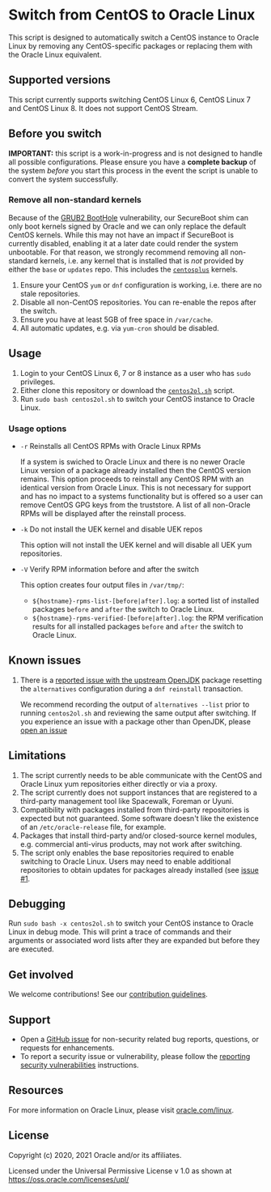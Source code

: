 # Switch from CentOS to Oracle Linux

This script is designed to automatically switch a CentOS instance to Oracle Linux
by removing any CentOS-specific packages or replacing them with the Oracle Linux
equivalent.

## Supported versions

This script currently supports switching CentOS Linux 6, CentOS Linux 7 and
CentOS Linux 8. It does not support CentOS Stream.

## Before you switch

**IMPORTANT:** this script is a work-in-progress and is not designed to handle
all possible configurations. Please ensure you have a **complete backup** of the
system _before_ you start this process in the event the script is unable to
convert the system successfully.

### Remove all non-standard kernels

Because of the [GRUB2 BootHole][1] vulnerability, our SecureBoot shim can
only boot kernels signed by Oracle and we can only replace the default
CentOS kernels. While this may not have an impact if SecureBoot is currently
disabled, enabling it at a later date could render the system unbootable.
For that reason, we strongly recommend removing all non-standard kernels, i.e.
any kernel that is installed that is _not_ provided by either the `base` or
`updates` repo. This includes the [`centosplus`][2] kernels.

1. Ensure your CentOS `yum` or `dnf` configuration is working, i.e. there are no
   stale repositories.
1. Disable all non-CentOS repositories. You can re-enable the repos after the switch.
1. Ensure you have at least 5GB of free space in `/var/cache`.
1. All automatic updates, e.g. via `yum-cron` should be disabled.

## Usage

1. Login to your CentOS Linux 6, 7 or 8 instance as a user who has `sudo` privileges.
1. Either clone this repository or download the [`centos2ol.sh`][3] script.
1. Run `sudo bash centos2ol.sh` to switch your CentOS instance to Oracle Linux.

### Usage options

* `-r` Reinstalls all CentOS RPMs with Oracle Linux RPMs

   If a system is swiched to Oracle Linux and there is no newer Oracle Linux version
   of a package already installed then the CentOS version remains.
   This option proceeds to reinstall any CentOS RPM with an identical version from
   Oracle Linux. This is not necessary for support and has no impact to a systems functionality
   but is offered so a user can remove CentOS GPG keys from the truststore.
   A list of all non-Oracle RPMs will be displayed after the reinstall process.

* `-k` Do not install the UEK kernel and disable UEK repos

  This option will not install the UEK kernel and will disable all UEK yum repositories.

* `-V` Verify RPM information before and after the switch

  This option creates four output files in `/var/tmp/`:

  * `${hostname}-rpms-list-[before|after].log`: a sorted list of installed
    packages `before` and `after` the switch to Oracle Linux.
  * `${hostname}-rpms-verified-[before|after].log`: the RPM verification results
     for all installed packages `before` and `after` the switch to Oracle Linux.

## Known issues

1. There is a [reported issue with the upstream OpenJDK][9] package resetting the
   `alternatives` configuration during a `dnf reinstall` transaction.

   We recommend recording the output of `alternatives --list` prior to running
   `centos2ol.sh` and reviewing the same output after switching. If you experience
   an issue with a package other than OpenJDK, please [open an issue][6]

## Limitations

1. The script currently needs to be able communicate with the CentOS and Oracle
   Linux yum repositories either directly or via a proxy.
1. The script currently does not support instances that are registered to a
   third-party management tool like Spacewalk, Foreman or Uyuni.
1. Compatibility with packages installed from third-party repositories is
   expected but not guaranteed. Some software doesn't like the existence of an
   `/etc/oracle-release` file, for example.
1. Packages that install third-party and/or closed-source kernel modules, e.g.
   commercial anti-virus products, may not work after switching.
1. The script only enables the base repositories required to enable switching
   to Oracle Linux. Users may need to enable additional repositories to obtain
   updates for packages already installed (see [issue #1][4].

## Debugging

Run `sudo bash -x centos2ol.sh` to switch your CentOS instance to Oracle Linux
in debug mode. This will print a trace of commands and their arguments or
associated word lists after they are expanded but before they are executed.

## Get involved

We welcome contributions! See our [contribution guidelines][5].

## Support

* Open a [GitHub issue][6] for non-security related bug reports, questions, or
  requests for enhancements.
* To report a security issue or vulnerability, please follow the
  [reporting security vulnerabilities][7] instructions.

## Resources

For more information on Oracle Linux, please visit [oracle.com/linux][8].

## License

Copyright (c) 2020, 2021 Oracle and/or its affiliates.

Licensed under the Universal Permissive License v 1.0 as shown at
<https://oss.oracle.com/licenses/upl/>

[1]: https://blogs.oracle.com/linux/cve-2020-10713-grub2-boothole
[2]: https://wiki.centos.org/AdditionalResources/Repositories/CentOSPlus
[3]: https://raw.githubusercontent.com/oracle/centos2ol/main/centos2ol.sh
[4]: https://github.com/oracle/centos2ol/issues/1
[5]: ./CONTRIBUTING.md
[6]: https://github.com/oracle/centos2ol/issues
[7]: ./SECURITY.md
[8]: https://www.oracle.com/linux
[9]: https://bugzilla.redhat.com/show_bug.cgi?id=1200302
